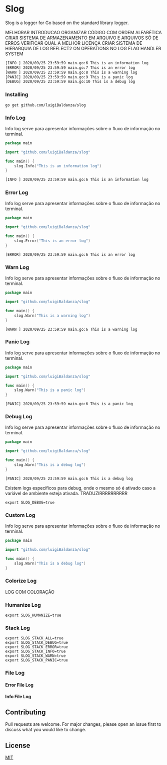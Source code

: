 # Slog

Slog is a logger for Go based on the standard library logger.

MELHORAR INTRODUCAO
ORGANIZAR CÓDIGO COM ORDEM ALFABÉTICA
CRIAR SISTEMA DE ARMAZENAMENTO EM ARQUIVO E ARQUIVOS SÓ DE ERROS
VERIFICAR QUAL A MELHOR LICENÇA
CRIAR SISTEMA DE HIERARQUIA DE LOG
REFLECT2 ON OPERATIONS
NO LOG FLAG
HANDLER SYSTEM

```bash
[INFO ] 2020/09/25 23:59:59 main.go:6 This is an information log
[ERROR] 2020/09/25 23:59:59 main.go:7 This is an error log
[WARN ] 2020/09/25 23:59:59 main.go:8 This is a warning log
[PANIC] 2020/09/25 23:59:59 main.go:9 This is a panic log
[DEBUG] 2020/09/25 23:59:59 main.go:10 This is a debug log
```
### Installing
	go get github.com/luigiBaldanza/slog


### Info Log
Info log serve para apresentar informações sobre o fluxo de informação no terminal.
```go
package main

import "github.com/luigiBaldanza/slog"

func main() {
    slog.Info("This is an information log")
}
```
```bash
[INFO ] 2020/09/25 23:59:59 main.go:6 This is an information log
```

### Error Log
Info log serve para apresentar informações sobre o fluxo de informação no terminal.
```go
package main

import "github.com/luigiBaldanza/slog"

func main() {
    slog.Error("This is an error log")
}
```
	[ERROR] 2020/09/25 23:59:59 main.go:6 This is an error log


### Warn Log
Info log serve para apresentar informações sobre o fluxo de informação no terminal.
```go
package main

import "github.com/luigiBaldanza/slog"

func main() {
    slog.Warn("This is a warning log")
}
```
	[WARN ] 2020/09/25 23:59:59 main.go:6 This is a warning log


### Panic Log
Info log serve para apresentar informações sobre o fluxo de informação no terminal.
```go
package main

import "github.com/luigiBaldanza/slog"

func main() {
    slog.Warn("This is a panic log")
}
```
	[PANIC] 2020/09/25 23:59:59 main.go:6 This is a panic log

### Debug Log
Info log serve para apresentar informações sobre o fluxo de informação no terminal.
```go
package main

import "github.com/luigiBaldanza/slog"

func main() {
    slog.Warn("This is a debug log")
}
```
	[PANIC] 2020/09/25 23:59:59 main.go:6 This is a debug log

Existem logs específicos para debug, onde o mesmo só é ativado caso a variável de ambiente esteja ativada. TRADUZIRRRRRRRRRR
	
	export SLOG_DEBUG=true

### Custom Log
Info log serve para apresentar informações sobre o fluxo de informação no terminal.
```go
package main

import "github.com/luigiBaldanza/slog"

func main() {
    slog.Warn("This is a debug log")
}
```

### Colorize Log
LOG COM COLORAÇÃO

### Humanize Log
	export SLOG_HUMANIZE=true

### Stack Log
	export SLOG_STACK_ALL=true
	export SLOG_STACK_DEBUG=true
	export SLOG_STACK_ERROR=true
	export SLOG_STACK_INFO=true
	export SLOG_STACK_WARN=true
	export SLOG_STACK_PANIC=true

### File Log

#### Error File Log

#### Info File Log

## Contributing
Pull requests are welcome. For major changes, please open an issue first to discuss what you would like to change.

## License
[MIT](https://choosealicense.com/licenses/mit/)